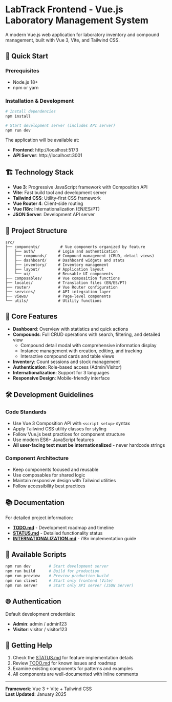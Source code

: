 # LabTrack Frontend - Vue.js Laboratory Management System

A modern Vue.js web application for laboratory inventory and compound management, built with Vue 3, Vite, and Tailwind CSS.

## 🚀 Quick Start

### Prerequisites
- Node.js 18+
- npm or yarn

### Installation & Development
```bash
# Install dependencies
npm install

# Start development server (includes API server)
npm run dev
```

The application will be available at:
- **Frontend**: http://localhost:5173
- **API Server**: http://localhost:3001

## 🏗 Technology Stack

- **Vue 3**: Progressive JavaScript framework with Composition API
- **Vite**: Fast build tool and development server  
- **Tailwind CSS**: Utility-first CSS framework
- **Vue Router 4**: Client-side routing
- **Vue I18n**: Internationalization (EN/ES/PT)
- **JSON Server**: Development API server

## 📁 Project Structure

```
src/
├── components/         # Vue components organized by feature
│   ├── auth/          # Login and authentication
│   ├── compounds/     # Compound management (CRUD, detail views)
│   ├── dashboard/     # Dashboard widgets and stats
│   ├── inventory/     # Inventory management
│   ├── layout/        # Application layout
│   └── ui/            # Reusable UI components
├── composables/       # Vue composition functions
├── locales/           # Translation files (EN/ES/PT)
├── router/            # Vue Router configuration
├── services/          # API integration layer
├── views/             # Page-level components
└── utils/             # Utility functions
```

## 🎯 Core Features

- **Dashboard**: Overview with statistics and quick actions
- **Compounds**: Full CRUD operations with search, filtering, and detailed view
  - Compound detail modal with comprehensive information display
  - Instance management with creation, editing, and tracking
  - Interactive compound cards and table views
- **Inventory**: Count sessions and stock management
- **Authentication**: Role-based access (Admin/Visitor)
- **Internationalization**: Support for 3 languages
- **Responsive Design**: Mobile-friendly interface

## 🛠 Development Guidelines

### Code Standards
- Use Vue 3 Composition API with `<script setup>` syntax
- Apply Tailwind CSS utility classes for styling
- Follow Vue.js best practices for component structure
- Use modern ES6+ JavaScript features
- **All user-facing text must be internationalized** - never hardcode strings

### Component Architecture
- Keep components focused and reusable
- Use composables for shared logic
- Maintain responsive design with Tailwind utilities
- Follow accessibility best practices

## 📚 Documentation

For detailed project information:
- **[TODO.md](./TODO.md)** - Development roadmap and timeline
- **[STATUS.md](./STATUS.md)** - Detailed functionality status
- **[INTERNATIONALIZATION.md](./INTERNATIONALIZATION.md)** - i18n implementation guide

## 🔧 Available Scripts

```bash
npm run dev        # Start development server
npm run build      # Build for production
npm run preview    # Preview production build
npm run client     # Start only frontend (Vite)
npm run server     # Start only API server (JSON Server)
```

## 🌐 Authentication

Default development credentials:
- **Admin**: admin / admin123
- **Visitor**: visitor / visitor123

## 📝 Getting Help

1. Check the [STATUS.md](./STATUS.md) for feature implementation details
2. Review [TODO.md](./TODO.md) for known issues and roadmap
3. Examine existing components for patterns and examples
4. All components are well-documented with inline comments

---

**Framework**: Vue 3 + Vite + Tailwind CSS  
**Last Updated**: January 2025
